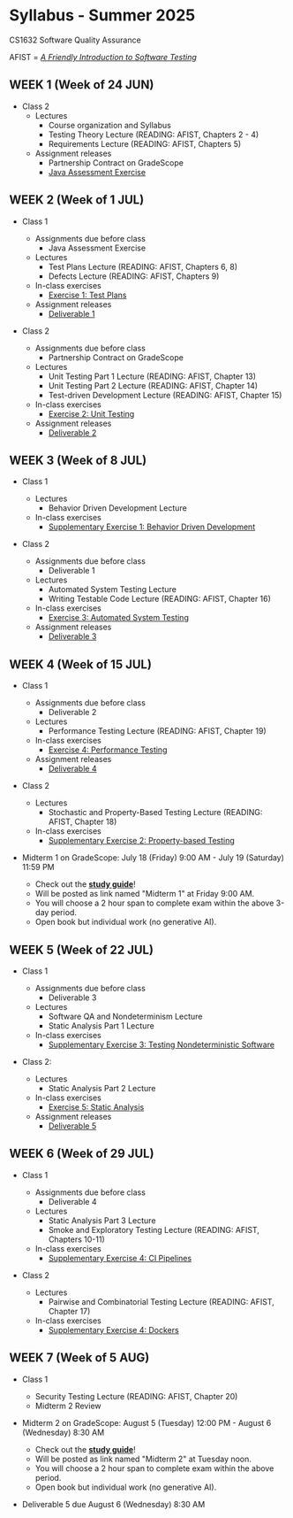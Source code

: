 # Syllabus - Summer 2025
CS1632 Software Quality Assurance

AFIST = [_A Friendly Introduction to Software Testing_](software-quality-assurance-textbook.pdf)

## WEEK 1 (Week of 24 JUN)

* Class 2
  * Lectures
    * Course organization and Syllabus
    * Testing Theory Lecture (READING: AFIST, Chapters 2 - 4)
    * Requirements Lecture (READING: AFIST, Chapters 5)
  * Assignment releases
    * Partnership Contract on GradeScope
    * [Java Assessment Exercise](exercises/0)
  
## WEEK 2 (Week of 1 JUL)

* Class 1
  * Assignments due before class
    * Java Assessment Exercise
  * Lectures
    * Test Plans Lecture (READING: AFIST, Chapters 6, 8)
    * Defects Lecture (READING: AFIST, Chapters 9)
  * In-class exercises
    * [Exercise 1: Test Plans](exercises/1)
  * Assignment releases
    * [Deliverable 1](deliverables/1)
    

* Class 2
  * Assignments due before class
    * Partnership Contract on GradeScope
  * Lectures
    * Unit Testing Part 1 Lecture (READING: AFIST, Chapter 13)
    * Unit Testing Part 2 Lecture (READING: AFIST, Chapter 14)
    * Test-driven Development Lecture (READING: AFIST, Chapter 15)
  * In-class exercises
    * [Exercise 2: Unit Testing](exercises/2)
  * Assignment releases
    * [Deliverable 2](deliverables/2)

## WEEK 3 (Week of 8 JUL)

* Class 1
  * Lectures
    * Behavior Driven Development Lecture
  * In-class exercises
    * [Supplementary Exercise 1: Behavior Driven Development](exercises/Supplement1)

* Class 2
  * Assignments due before class
    * Deliverable 1
  * Lectures
    * Automated System Testing Lecture
    * Writing Testable Code Lecture (READING: AFIST, Chapter 16)
  * In-class exercises
    * [Exercise 3: Automated System Testing](exercises/3)
  * Assignment releases
    * [Deliverable 3](deliverables/3)

## WEEK 4 (Week of 15 JUL)

* Class 1
  * Assignments due before class
    * Deliverable 2
  * Lectures
    * Performance Testing Lecture (READING: AFIST, Chapter 19)
  * In-class exercises
    * [Exercise 4: Performance Testing](exercises/4)
  * Assignment releases
    * [Deliverable 4](deliverables/4)

* Class 2
  * Lectures
    * Stochastic and Property-Based Testing Lecture (READING: AFIST, Chapter 18)
  * In-class exercises
    * [Supplementary Exercise 2: Property-based Testing](exercises/Supplement2)

* Midterm 1 on GradeScope: July 18 (Friday) 9:00 AM - July 19 (Saturday) 11:59 PM
  * Check out the **[study guide](/study_guides/midterm_1_study_guide.md)**!
  * Will be posted as link named "Midterm 1" at Friday 9:00 AM.
  * You will choose a 2 hour span to complete exam within the above 3-day period.
  * Open book but individual work (no generative AI).

## WEEK 5 (Week of 22 JUL)

* Class 1
  * Assignments due before class
    * Deliverable 3
  * Lectures
    * Software QA and Nondeterminism Lecture
    * Static Analysis Part 1 Lecture
  * In-class exercises
    * [Supplementary Exercise 3: Testing Nondeterministic Software](exercises/Supplement3)

* Class 2: 
  * Lectures
    * Static Analysis Part 2 Lecture
  * In-class exercises
    * [Exercise 5: Static Analysis](exercises/5)
  * Assignment releases
    * [Deliverable 5](deliverables/5)

## WEEK 6 (Week of 29 JUL)

* Class 1
  * Assignments due before class
    * Deliverable 4
  * Lectures
    * Static Analysis Part 3 Lecture
    * Smoke and Exploratory Testing Lecture (READING: AFIST, Chapters 10-11)
  * In-class exercises
    * [Supplementary Exercise 4: CI Pipelines](exercises/Supplement4)

* Class 2
  * Lectures
    * Pairwise and Combinatorial Testing Lecture (READING: AFIST, Chapter 17)
  * In-class exercises
    * [Supplementary Exercise 4: Dockers](exercises/Supplement4)

## WEEK 7 (Week of 5 AUG)

* Class 1
  * Security Testing Lecture (READING: AFIST, Chapter 20)
  * Midterm 2 Review
    
* Midterm 2 on GradeScope: August 5 (Tuesday) 12:00 PM - August 6 (Wednesday) 8:30 AM
  * Check out the **[study guide](/study_guides/midterm_2_study_guide.md)**!
  * Will be posted as link named "Midterm 2" at Tuesday noon.
  * You will choose a 2 hour span to complete exam within the above period.
  * Open book but individual work (no generative AI).

* Deliverable 5 due August 6 (Wednesday) 8:30 AM
